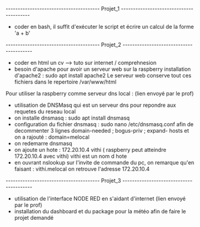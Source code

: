 
--------------------------------------- Projet_1 ----------------------------------------

- coder en bash, il suffit d'exécuter le script et écrire un calcul de la forme 'a + b' 

--------------------------------------- Projet_2 ----------------------------------------
- coder en html un cv --> tuto sur internet / comprehnesion 
- besoin d'apache pour avoir un serveur web sur la raspberry
	installation d'apache2 : sudo apt install apache2
Le serveur web conserve tout ces fichiers dans le repertoire /var/www/html

Pour utiliser la raspberry comme serveur dns local : (lien envoyé par le prof)
- utilisation de DNSMasq qui est un serveur dns pour repondre aux requetes du reseau local
- on installe dnsmasq : sudo apt install dnsmasq
- configuration du fichier dnsmasq : sudo nano /etc/dnsmasq.conf afin de decommenter 3 lignes
	domain-needed ; bogus-priv ; expand- hosts
et on a rajouté : domain=melocal
- on redemarre dnsmasq
- on ajoute un hote : 172.20.10.4 vithi ( raspberry peut atteindre 172.20.10.4 avec vithi)
vithi est un nom d hote
- en ouvrant nslookup sur l'invite de commande du pc, on remarque qu'en faisant : vithi.melocal
on retrouve l'adresse 172.20.10.4

--------------------------------------- Projet_3 ----------------------------------------

- utilisation de l'interface NODE RED en s'aidant d'internet (lien envoyé par le prof)
- installation du dashboard et du package pour la météo afin de faire le projet demandé
